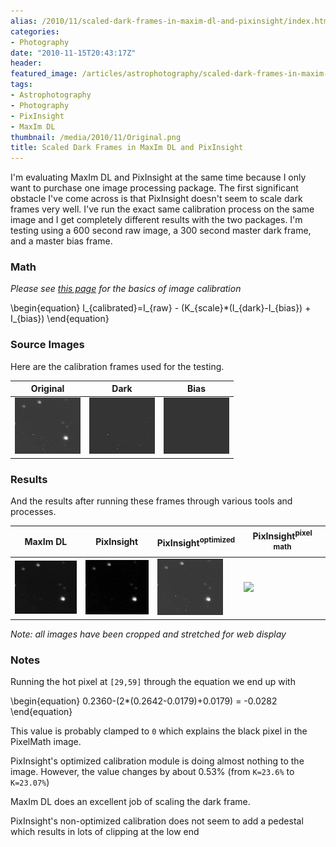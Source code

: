```yaml
---
alias: /2010/11/scaled-dark-frames-in-maxim-dl-and-pixinsight/index.html
categories:
- Photography
date: "2010-11-15T20:43:17Z"
header:
featured_image: /articles/astrophotography/scaled-dark-frames-in-maxim-dl-and-pixinsight/teaser.png
tags:
- Astrophotography
- Photography
- PixInsight
- MaxIm DL
thumbnail: /media/2010/11/Original.png
title: Scaled Dark Frames in MaxIm DL and PixInsight
---
```


<script type="text/javascript"
  src="https://cdn.mathjax.org/mathjax/latest/MathJax.js?config=TeX-AMS-MML_HTMLorMML">
</script>

I'm evaluating MaxIm DL and PixInsight at the same time because I only want to purchase one image processing package.  The first significant obstacle I've come across is that PixInsight doesn't seem to scale dark frames very well.  I've run the exact same calibration process on the same image and I get completely different results with the two packages.  I'm testing using a 600 second raw image, a 300 second master dark frame, and a master bias frame.

### Math

*Please see [this page](http://www.astrophoto.net/calibration.htm) for the basics of image calibration*

<div>
\begin{equation}
   I_{calibrated}=I_{raw} - (K_{scale}*(I_{dark}-I_{bias}) + I_{bias})
\end{equation}
</div>

### Source Images

Here are the calibration frames used for the testing.

| Original          | Dark                               | Bias                          |
| ----------------- | ---------------------------------- | ----------------------------- |
| ![](Original.png) | ![](ST8300-Dark-300s-Bin1-15C.png) | ![](ST8300-Bias-Bin1-15C.png) |


### Results

And the results after running these frames through various tools and processes.

| MaxIm DL                 | PixInsight                         | PixInsight<sup>optimized</sup> | PixInsight<sup>pixel math<sup> |
| ------------------------ | ---------------------------------- | ------------------------------ | ------------------------------ |
| ![](MaximCalibrated.png) | ![](PixInsightCalibratedNoOpt.png) | ![](PixInsightCalibrated.png)  | ![](PixelMath.png)             |

*Note: all images have been cropped and stretched for web display*


### Notes

Running the hot pixel at `[29,59]` through the equation we end up with

<div>
\begin{equation}
    0.2360-(2*(0.2642-0.0179)+0.0179) = -0.0282
\end{equation}
</div>

This value is probably clamped to `0` which explains the black pixel in the PixelMath image.

PixInsight's optimized calibration module is doing almost nothing to the image.  However, the value changes by about 0.53% (from `K=23.6%` to `K=23.07%`)

MaxIm DL does an excellent job of scaling the dark frame.

PixInsight's non-optimized calibration does not seem to add a pedestal which results in lots of clipping at the low end
